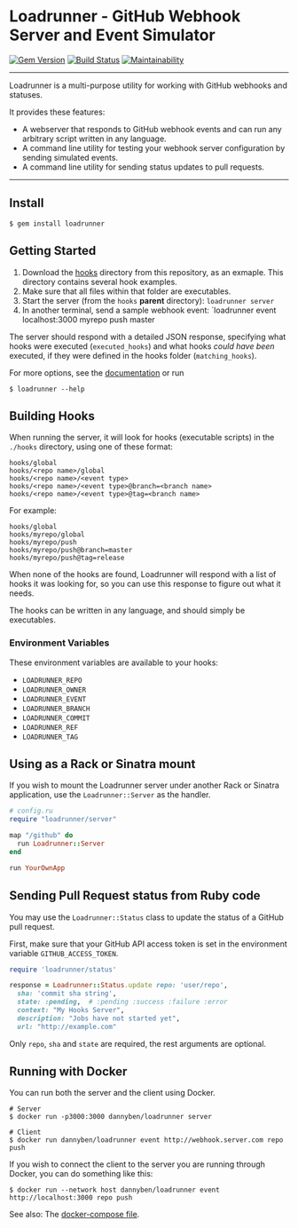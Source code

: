 Loadrunner - GitHub Webhook Server and Event Simulator
======================================================

[![Gem Version](https://badge.fury.io/rb/loadrunner.svg)](https://badge.fury.io/rb/loadrunner)
[![Build Status](https://travis-ci.com/DannyBen/loadrunner.svg?branch=master)](https://travis-ci.com/DannyBen/loadrunner)
[![Maintainability](https://api.codeclimate.com/v1/badges/f1aae46eaf6365ea2ec7/maintainability)](https://codeclimate.com/github/DannyBen/loadrunner/maintainability)

---

Loadrunner is a multi-purpose utility for working with GitHub webhooks and 
statuses.

It provides these features:

- A webserver that responds to GitHub webhook events and can run any 
  arbitrary script written in any language.
- A command line utility for testing your webhook server configuration by
  sending simulated events.
- A command line utility for sending status updates to pull requests.

---



Install
--------------------------------------------------

```
$ gem install loadrunner
```



Getting Started
--------------------------------------------------

1. Download the [hooks](hooks) directory from this repository, as an
   exmaple. This directory contains several hook examples.
2. Make sure that all files within that folder are executables.
3. Start the server (from the `hooks` **parent** directory):
   `loadrunner server`
4. In another terminal, send a sample webhook event:
   `loadrunner event localhost:3000 myrepo push master

The server should respond with a detailed JSON response, specifying what
hooks were executed (`executed_hooks`) and what hooks *could have
been* executed, if they were defined in the hooks folder
(`matching_hooks`).


For more options, see the [documentation][1] or run

```shell
$ loadrunner --help
```



Building Hooks
--------------------------------------------------

When running the server, it will look for hooks (executable scripts) in
the `./hooks` directory, using one of these format:

    hooks/global
    hooks/<repo name>/global
    hooks/<repo name>/<event type>
    hooks/<repo name>/<event type>@branch=<branch name>
    hooks/<repo name>/<event type>@tag=<branch name>

For example:

    hooks/global
    hooks/myrepo/global
    hooks/myrepo/push
    hooks/myrepo/push@branch=master
    hooks/myrepo/push@tag=release

When none of the hooks are found, Loadrunner will respond with a list of
hooks it was looking for, so you can use this response to figure out what
it needs.

The hooks can be written in any language, and should simply be executables.

### Environment Variables

These environment variables are available to your hooks:

- `LOADRUNNER_REPO`
- `LOADRUNNER_OWNER`
- `LOADRUNNER_EVENT`
- `LOADRUNNER_BRANCH`
- `LOADRUNNER_COMMIT`
- `LOADRUNNER_REF`
- `LOADRUNNER_TAG`



Using as a Rack or Sinatra mount
--------------------------------------------------

If you wish to mount the Loadrunner server under another Rack or Sinatra
application, use the `Loadrunner::Server` as the handler.


```ruby
# config.ru
require "loadrunner/server"

map "/github" do
  run Loadrunner::Server
end

run YourOwnApp
```



Sending Pull Request status from Ruby code
--------------------------------------------------

You may use the `Loadrunner::Status` class to update the status of a
GitHub pull request.

First, make sure that your GitHub API access token is set in the environment
variable `GITHUB_ACCESS_TOKEN`.

```ruby
require 'loadrunner/status'

response = Loadrunner::Status.update repo: 'user/repo', 
  sha: 'commit sha string', 
  state: :pending,  # :pending :success :failure :error
  context: "My Hooks Server",
  description: "Jobs have not started yet",
  url: "http://example.com"
```

Only `repo`, `sha` and `state` are required, the rest arguments are optional.



Running with Docker
--------------------------------------------------

You can run both the server and the client using Docker.

```shell
# Server
$ docker run -p3000:3000 dannyben/loadrunner server

# Client
$ docker run dannyben/loadrunner event http://webhook.server.com repo push
```

If you wish to connect the client to the server you are running through Docker, 
you can do something like this:

```shell
$ docker run --network host dannyben/loadrunner event http://localhost:3000 repo push
```

See also: The [docker-compose file](docker-compose.yml).

[1]: http://www.rubydoc.info/gems/loadrunner
